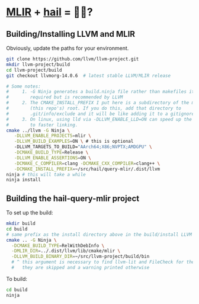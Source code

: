 # [MLIR](https://mlir.llvm.org) + [hail](https://hail.is) = 🚀🧬?

## Building/Installing LLVM and MLIR
Obviously, update the paths for your environment.

```sh
git clone https://github.com/llvm/llvm-project.git
mkdir llvm-project/build
cd llvm-project/build
git checkout llvmorg-14.0.6  # latest stable LLVM/MLIR release

# Some notes:
#     1. -G Ninja generates a build.ninja file rather than makefiles it's not
#        required but is recommended by LLVM
#     2. The CMAKE_INSTALL_PREFIX I put here is a subdirectory of the mlir-hail
#        (this repo's) root. If you do this, add that directory to
#        .git/info/exclude and it will be like adding it to a gitignore
#     3. On linux, using lld via -DLLVM_ENABLE_LLD=ON can speed up the build due
#        to faster linking.
cmake ../llvm -G Ninja \
   -DLLVM_ENABLE_PROJECTS=mlir \
   -DLLVM_BUILD_EXAMPLES=ON \ # this is optional
   -DLLVM_TARGETS_TO_BUILD="AArch64;X86;NVPTX;AMDGPU" \
   -DCMAKE_BUILD_TYPE=Release \
   -DLLVM_ENABLE_ASSERTIONS=ON \
   -DCMAKE_C_COMPILER=clang -DCMAKE_CXX_COMPILER=clang++ \
   -DCMAKE_INSTALL_PREFIX=~/src/hail/query-mlir/.dist/llvm
ninja # this will take a while
ninja install
```

## Building the hail-query-mlir project

To set up the build:

```sh
mkdir build
cd build
# same prefix as the install directory above in the build/install LLVM
cmake .. -G Ninja \
  -DCMAKE_BUILD_TYPE=RelWithDebInfo \
  -DMLIR_DIR=../.dist/llvm/lib/cmake/mlir \
  -DLLVM_BUILD_BINARY_DIR=~/src/llvm-project/build/bin
  # ^ this argument is necessary to find llvm-lit and FileCheck for the tests
  #   they are skipped and a warning printed otherwise
```

To build:
```sh
cd build
ninja
```
